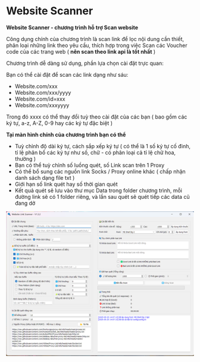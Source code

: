 # Website Scanner

**Website Scanner - chương trình hỗ trợ Scan website**
 
Công dụng chính của chương trình là scan link để lọc nội dung cần thiết, phân loại những link theo yêu cầu, thích hợp trong việc Scan các Voucher code của các trang web ( **nên scan theo link api là tốt nhất** )

Chương trình dễ dàng sử dụng, phần lựa chọn cài đặt trực quan:

Bạn có thể cài đặt để scan các link dạng như sáu:

* Website.com/xxx
* Website.com/xxx/yyyy
* Website.com/id=xxx
* Website.com/xxxyyyy


Trong đó xxxx có thể thay đổi tuỳ theo cài đặt của các bạn ( bao gồm các ký tự, a-z, A-Z, 0-9 hay các ký tự đặc biệt )

**Tại màn hình chính của chương trình bạn có thể**

* Tuỳ chỉnh độ dài ký tự, cách sắp xếp ký tự ( có thể là 1 số ký tự cố đinh, tỉ lệ phân bổ các ký tự như số, chữ - có phân loại cả tỉ lệ chữ hoa, thường )
* Bạn có thể tuỳ chỉnh số luồng quét, số Link scan trên 1 Proxy
* Có thể bổ sung các nguồn link Socks / Proxy online khác ( chấp nhận danh sách dạng file txt )
* Giới hạn số link quét hay số thời gian quét
* Kết quả quét sẽ lưu vào thư mục Data trong folder chương trình, mỗi đường link sẽ có 1 folder riêng, và lần sau quét sẽ quét tiếp các data cũ đang dở


![image](https://raw.githubusercontent.com/junlangzi/Website-Scanner/refs/heads/main/demo.png)

<br>
